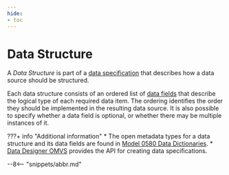 ```yaml
---
hide:
- toc
---
```


<!-- SPDX-License-Identifier: CC-BY-4.0 -->
<!-- Copyright Contributors to the ODPi Egeria project. -->

# Data Structure

A *Data Structure* is part of a [data specification](/concepts/data-specification) that describes how a data source should be structured. 

Each data structure consists of an ordered list of [data fields](/concepts/data-field) that describe the logical type of each required data item.  The ordering identifies the order they should be implemented in the resulting data source.  It is also possible to specify whether a data field is optional, or whether there may be multiple instances of it.



???+ info "Additional information"
    * The open metadata types for a data structure and its data fields are found in [Model 0580 Data Dictionaries](/types/5/0580-Data-Dictionaries/).
    * [Data Designer OMVS](/services/omvs/data-designer/overview) provides the API for creating data specifications.


--8<-- "snippets/abbr.md"
